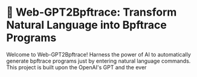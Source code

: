 # 🚀 Web-GPT2Bpftrace: Transform Natural Language into Bpftrace Programs

Welcome to Web-GPT2Bpftrace! Harness the power of AI to automatically generate bpftrace programs just by entering natural language commands. This project is built upon the OpenAI's GPT and the ever